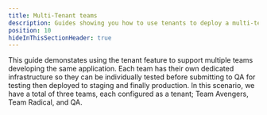 ```yaml
---
title: Multi-Tenant teams
description: Guides showing you how to use tenants to deploy a multi-tenant application to regions.
position: 10
hideInThisSectionHeader: true
---
```


This guide demonstates using the tenant feature to support multiple teams developing the same application.  Each team has their own dedicated infrastructure so they can be individually tested before submitting to QA for testing then deployed to staging and finally production.  In this scenario, we have a total of three teams, each configured as a tenant; Team Avengers, Team Radical, and QA.  